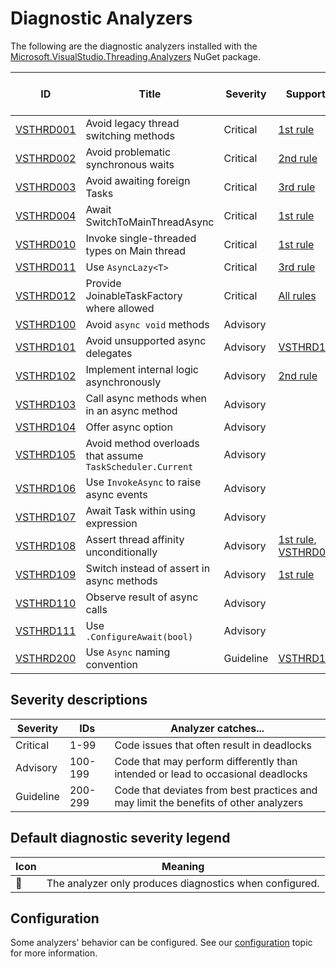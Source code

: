 # Diagnostic Analyzers

The following are the diagnostic analyzers installed with the [Microsoft.VisualStudio.Threading.Analyzers][1]
NuGet package.

ID | Title | Severity | Supports | Default diagnostic severity
---- | --- | --- | --- | --- |
[VSTHRD001](VSTHRD001.md) | Avoid legacy thread switching methods | Critical | [1st rule](../threading_rules.md#Rule1) | 🔡 Warning
[VSTHRD002](VSTHRD002.md) | Avoid problematic synchronous waits | Critical | [2nd rule](../threading_rules.md#Rule2) | Warning
[VSTHRD003](VSTHRD003.md) | Avoid awaiting foreign Tasks | Critical | [3rd rule](../threading_rules.md#Rule3) | Warning
[VSTHRD004](VSTHRD004.md) | Await SwitchToMainThreadAsync | Critical | [1st rule](../threading_rules.md#Rule1) | Error
[VSTHRD010](VSTHRD010.md) | Invoke single-threaded types on Main thread | Critical | [1st rule](../threading_rules.md#Rule1) | Warning
[VSTHRD011](VSTHRD011.md) | Use `AsyncLazy<T>` | Critical | [3rd rule](../threading_rules.md#Rule3) | Error
[VSTHRD012](VSTHRD012.md) | Provide JoinableTaskFactory where allowed | Critical | [All rules](../threading_rules.md) | Warning
[VSTHRD100](VSTHRD100.md) | Avoid `async void` methods | Advisory | | Warning
[VSTHRD101](VSTHRD101.md) | Avoid unsupported async delegates | Advisory | [VSTHRD100](VSTHRD100.md) | Warning
[VSTHRD102](VSTHRD102.md) | Implement internal logic asynchronously | Advisory | [2nd rule](../threading_rules.md#Rule2) | Info
[VSTHRD103](VSTHRD103.md) | Call async methods when in an async method | Advisory | | Warning
[VSTHRD104](VSTHRD104.md) | Offer async option | Advisory | | Info
[VSTHRD105](VSTHRD105.md) | Avoid method overloads that assume `TaskScheduler.Current` | Advisory | | Warning
[VSTHRD106](VSTHRD106.md) | Use `InvokeAsync` to raise async events | Advisory | | Warning
[VSTHRD107](VSTHRD107.md) | Await Task within using expression | Advisory | | Error
[VSTHRD108](VSTHRD108.md) | Assert thread affinity unconditionally | Advisory | [1st rule](../threading_rules.md#Rule1), [VSTHRD010](VSTHRD010.md) | Warning
[VSTHRD109](VSTHRD109.md) | Switch instead of assert in async methods | Advisory | [1st rule](../threading_rules.md#Rule1) | Error
[VSTHRD110](VSTHRD110.md) | Observe result of async calls | Advisory | | Warning
[VSTHRD111](VSTHRD111.md) | Use `.ConfigureAwait(bool)` | Advisory | | Hidden
[VSTHRD200](VSTHRD200.md) | Use `Async` naming convention | Guideline | [VSTHRD103](VSTHRD103.md) | Warning

## Severity descriptions

Severity  | IDs     | Analyzer catches...
--------- | ------- | -------------------
Critical  | 1-99    | Code issues that often result in deadlocks
Advisory  | 100-199 | Code that may perform differently than intended or lead to occasional deadlocks
Guideline | 200-299 | Code that deviates from best practices and may limit the benefits of other analyzers

## Default diagnostic severity legend

| Icon | Meaning |
| ---- | ------- |
| 🔡 | The analyzer only produces diagnostics when configured.

## Configuration

Some analyzers' behavior can be configured. See our [configuration](configuration.md) topic for more information.

[1]: https://nuget.org/packages/microsoft.visualstudio.threading.analyzers
